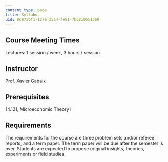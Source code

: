 ```yaml
---
content_type: page
title: Syllabus
uid: 8c875bf1-127e-35a4-fe81-7bb2105515b0
---
```


Course Meeting Times
--------------------

Lectures: 1 session / week, 3 hours / session

Instructor
----------

Prof. Xavier Gabaix

Prerequisites
-------------

14.121, Microeconomic Theory I

Requirements
------------

The requirements for the course are three problem sets and/or referee reports, and a term paper. The term paper will be due after the semester is over. Students are expected to propose original insights, theories, experiments or field studies.